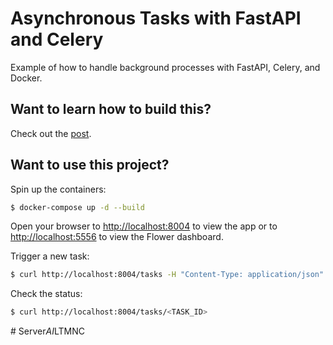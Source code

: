 # Asynchronous Tasks with FastAPI and Celery

Example of how to handle background processes with FastAPI, Celery, and Docker.

## Want to learn how to build this?

Check out the [post](https://testdriven.io/blog/fastapi-and-celery/).

## Want to use this project?

Spin up the containers:

```sh
$ docker-compose up -d --build
```

Open your browser to [http://localhost:8004](http://localhost:8004) to view the app or to [http://localhost:5556](http://localhost:5556) to view the Flower dashboard.

Trigger a new task:

```sh
$ curl http://localhost:8004/tasks -H "Content-Type: application/json" --data '{"type": 0}'
```

Check the status:

```sh
$ curl http://localhost:8004/tasks/<TASK_ID>
```
#   S e r v e r _ A I _ L T M N C  
 